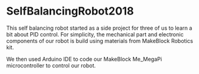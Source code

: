 # SelfBalancingRobot2018

This self balancing robot started as a side project for three of us to learn a bit about PID control. 
For simplicity, the mechanical part and electronic components of our robot is build using materials from MakeBlock Robotics kit.

We then used Arduino IDE to code our MakeBlock Me_MegaPi microcontroller to control our robot.
